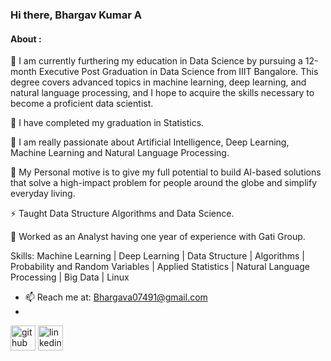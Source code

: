 ### Hi there, Bhargav Kumar A
#### About :

🔭 I am currently furthering my education in Data Science by pursuing a 12-month Executive Post Graduation in Data Science from IIIT Bangalore. This degree covers advanced topics in machine learning, deep learning, and natural language processing, and I hope to acquire the skills necessary to become a proficient data scientist.

🔭 I have completed my graduation in Statistics.

🔭 I am really passionate about Artificial Intelligence, Deep Learning, Machine Learning and Natural Language Processing. 
    
💬 My Personal motive is to give my full potential to build AI-based solutions that solve a high-impact problem for people around the globe and simplify everyday living.

⚡ Taught Data Structure Algorithms and Data Science.

👯 Worked as an Analyst having one year of experience with Gati Group.


Skills: Machine Learning | Deep Learning | Data Structure | Algorithms | Probability and Random Variables | Applied Statistics | Natural Language Processing | Big Data | Linux

- 📫 Reach me at: Bhargava07491@gmail.com 
- 

[<img src='https://cdn.jsdelivr.net/npm/simple-icons@3.0.1/icons/github.svg' alt='github' height='40'>](https://github.com/ABK9999)  [<img src='https://cdn.jsdelivr.net/npm/simple-icons@3.0.1/icons/linkedin.svg' alt='linkedin' height='40'>](https://www.linkedin.com/in/abk9999-bhargav/)
